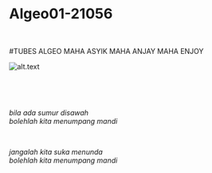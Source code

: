 # Algeo01-21056

<p>&nbsp;</p>

#TUBES ALGEO MAHA ASYIK MAHA ANJAY MAHA ENJOY

![alt.text](https://github.com/egijago/-/blob/main/WhatsApp%20Image%202022-09-25%20at%2020.41.47.jpeg)

<p>&nbsp;</p>
<p>&nbsp;</p>

*bila ada sumur disawah*<br>
*bolehlah kita menumpang mandi*

<p>&nbsp;</p>

*jangalah kita suka menunda*<br>
*bolehlah kita menumpang mandi*

<p>&nbsp;</p>
